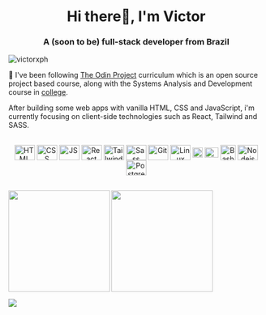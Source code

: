 <h1 align="center">Hi there👋, I'm Victor</h1>
<h3 align="center">A (soon to be) full-stack developer from Brazil</h3>

<p align="left"> <img src="https://komarev.com/ghpvc/?username=victorxph&label=Profile%20views&color=9745F5&style=flat" alt="victorxph" /> </p>

<p>
    🌱 I've been following <a href="https://www.theodinproject.com/" target="_blank" rel="external">The Odin Project</a> curriculum which is an open source project based course, along with the Systems Analysis and Development course in <a href="https://www.uninove.br/" target="blank" rel="external">college</a>.
</p>

<p>
    After building some web apps with vanilla HTML, CSS and JavaScript, i'm currently focusing on client-side technologies such as React, Tailwind and SASS.
</p>

<div align="center" style=""><br>
  <img align="center" alt="HTML" height="30" width="40" src="https://cdn.jsdelivr.net/gh/devicons/devicon/icons/html5/html5-original.svg">
    <img align="center" alt="CSS" height="30" width="40" src="https://cdn.jsdelivr.net/gh/devicons/devicon/icons/css3/css3-original.svg">
    <img align="center" alt="JS" height="30" width="40" src="https://cdn.jsdelivr.net/gh/devicons/devicon/icons/javascript/javascript-plain.svg">
    <img align="center" alt="React" height="30" width="40" src="https://cdn.jsdelivr.net/gh/devicons/devicon/icons/react/react-original.svg">
    <img align="center" alt="Tailwind" height="30" width="40" src="https://cdn.jsdelivr.net/gh/devicons/devicon/icons/tailwindcss/tailwindcss-plain.svg">
    <img align="center" alt="Sass" height="30" width="40" src="https://cdn.jsdelivr.net/gh/devicons/devicon/icons/sass/sass-original.svg">
    <img align="center" alt="Git" height="30" width="40" src="https://cdn.jsdelivr.net/gh/devicons/devicon/icons/git/git-original.svg">
    <img align="center" alt="Linux" height="30" width="40" src="https://cdn.jsdelivr.net/gh/devicons/devicon/icons/linux/linux-original.svg">
    <img align="center" alt="Arch" height="20" width="20" src="https://www.vectorlogo.zone/logos/archlinux/archlinux-icon.svg">
    <img align="center" alt="Ubuntu" height="20" width="27" src="https://cdn.jsdelivr.net/gh/devicons/devicon/icons/ubuntu/ubuntu-plain.svg">
    <img align="center" alt="Bash" height="30" width="30" src="https://img.icons8.com/fluency/120/000000/bash.png">
    <img align="center" alt="Nodejs" height="30" width="40" src="https://cdn.jsdelivr.net/gh/devicons/devicon/icons/nodejs/nodejs-original.svg">
    <img align="center" alt="PostgreSQL" height="30" width="40" src="https://cdn.jsdelivr.net/gh/devicons/devicon/icons/postgresql/postgresql-original.svg">
</div>

##

<a href="https://github.com/anuraghazra/github-readme-stats">
  <img height=200 align="left" src="https://github-readme-stats.vercel.app/api?username=victorxph&theme=midnight-purple&show&icons=true" />
</a>

<a href="https://github.com/anuraghazra/convoychat">
  <img height=200 align="center" src="https://github-readme-stats.vercel.app/api/top-langs/?username=victorxph&theme=midnight-purple&layout=donut" />
</a>
</p>

<p align="left">
    <a href="https://www.linkedin.com/in/victor-raphael-66268a205/" target="_blank"><img src="https://img.shields.io/badge/-LinkedIn-%230077B5?style=flat&logo=linkedin&logoColor=white&color=7e23ed" target="_blank"></a> 
</p>
